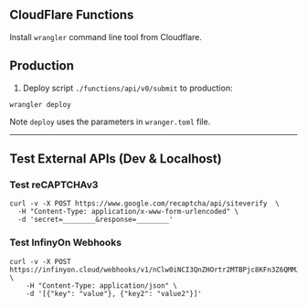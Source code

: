 ## CloudFlare Functions

Install `wrangler` command line tool from Cloudflare.

## Production

1. Deploy script `./functions/api/v0/submit` to production:

```
wrangler deploy 
```

Note `deploy` uses the parameters in `wranger.toml` file.

---

## Test External APIs (Dev & Localhost)

### Test reCAPTCHAv3

```
curl -v -X POST https://www.google.com/recaptcha/api/siteverify  \
  -H "Content-Type: application/x-www-form-urlencoded" \
  -d 'secret=________&response=________'
```

### Test InfinyOn Webhooks

```
curl -v -X POST https://infinyon.cloud/webhooks/v1/nClw0iNCI3QnZHOrtr2MTBPjc8KFn3Z6QMMJdWvUdWHsfSxhRalsdZw2lMXq9Zik \
    -H "Content-Type: application/json" \
    -d '[{"key": "value"}, {"key2": "value2"}]'
```